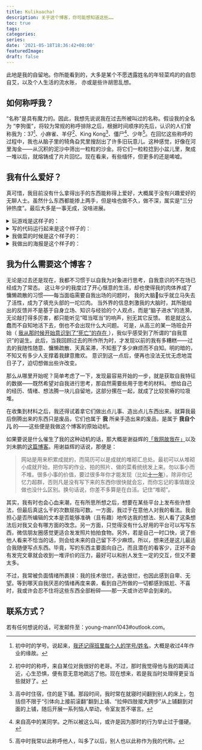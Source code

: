 ```yaml
---
title: Kulikuacha!
description: 关于这个博客，你可能想知道这些……
toc: true
tags:
categories:
series:
date: '2021-05-18T18:36:42+08:00'
featuredImage:
draft: false
---
```



此地是我的自留地。你所能看到的，大多是某个不愿透露姓名的年轻菜鸡的的自怨自艾，以及个人生活的流水账， 亦或是些许胡思乱想。


## 如何称呼我？

“名称”是具有魔力的。因此，我想先说说我在过去所被叫过的名称。假设我的全名为 “李狗蛋”，将较为常规的称呼排除之后，根据时间顺序的先后，认识的人们曾称我为：37[^1]、小麻雀、羊仔[^2]、King Kong[^3]、僵尸[^4]、少年[^5]。在回忆这些称呼的过程中，我也从脑子里的犄角旮旯里搜刮出了许多旧玩意儿。这种感觉，好像在河里淘金——从沉积的泥沙中筛出一粒粒的沙金。将它们一粒粒捻到小盆儿里，聚成一堆以后，就熔铸成了片片回忆。现在看来，有些缅怀，但更多的还是唏嘘。

## 我有什么爱好？

真可惜，我目前没有什么拿得出手的东西能称得上爱好，大概属于没有兴趣爱好的无聊人士。虽然什么东西都能掺上两手，但是啥也做不久，做不深，属实是“三分钟热度”。最后大多是一事无成，没啥进展。

<details>
    <summary>玩游戏是这样子的：</summary>
<img src="https://s2.loli.net/2022/01/02/VelIT79ZDEAsnRd.png" >
</details>

<details>
<summary>写的代码运行起来是这个样子的：</summary>
<img src=" https://s2.loli.net/2022/01/02/3fRr1mhDlGTyPZV.gif" >
</details>

<details>
<summary>我做菜的时候是这个样子的：</summary>
<img src="https://s2.loli.net/2022/01/02/zS3KjvkOYoduUWZ.gif">
</details>

<details>
<summary>我做出的海报是这个样子的：</summary>
<img src="https://s2.loli.net/2022/01/02/I29uv5lXhBLWygH.jpg" >
</details>

## 我为什么需要这个博客？
无论是过去还是现在，我都不习惯于以自我为对象进行思考，自我意识的不在场已经成为了常态。 这让年少的我度过了开心惬意的生活，却也使得我的肉体养成了慵懒疏散的习惯——每当面临需要自我出场的问题时， 我的大脑🧠似乎就立马失去了活性，成为了填充头部的一坨烂肉。 当外界的信息刺激我的大脑时，其所能给出的反馈并不是基于自身立场、知识与经验的个人观点，而是“脑子进水”的涟漪，无论敲打得多厉害，都只能听见“哐当哐当”的响声，别无其它反馈。 若是就这么蠢而不自知地活下去，倒也不会出现什么大问题。 可是，从高三的某一场班会开始（ [我从那时候开始意识到了“死亡”的存在 ](../thanatophobia/)），我似乎感受到了所谓的“自我意识”的诞生。此后，当我回顾过去的所作所为时，才发现以前的我有多糟糕——过去的我随性随意、慵懒疏散、天真呆滞，不知惹了多少麻烦而不自知。明的暗的，不知又有多少人支撑着我肆意撒欢。 意识到这一点后，便再也没法无忧无虑地混日子了，迫切想做出些许改变。

那么从哪里开始呢？简单考虑了一下，发现最容易开始的一步，就是获取自我特征的数据——既然希望对自我进行思考，那自然需要些用于思考的材料。 想给自己的经历、情绪、想法腾一块儿自留地，这部分摞在一起，就成了比较贫瘠的垃圾堆。 

在收集到材料之后，我还得试着拿它们做出点儿事、造出点儿东西出来。就算我最后倒腾出来的东西只是废品，它们也属于 **我** 所亲手造出来的废品，是属于 **我自个儿** 的——这些便是我做这个博客的原始动机。

如果要说是什么催生了我的这种动机的话，那大概是谢益辉的[「我网故我在」](https://yihui.org/cn/2019/07/inner-peace/)以及刘未鹏的[这篇博客](http://mindhacks.cn/2011/11/04/how-to-interview-a-person-for-two-years/)。用谢益辉的话说，那便是：

> 网站是用来积累成就的，而简历可以是成就的堆砌汇总处。最初可以从堆砌小成就开始，把你写的作业、拍的照片、做的菜肴统统发上来。勿以事小而不堆。很多小事的价值，要过很多年你才能发现（比如[十一年](https://d.cosx.org/d/420778)）。除非你记忆力超群，否则凡是没有写下来的东西你很快就会忘，而你忘记的事情跟没做也没什么区别。换句话说，你差不多算是在白活。记住“堆砌”。

其实，我有时也会心血来潮，在有所思所想之后，想要在某些平台上发布些许想法，但最后真这么干的次数屈指可数。一方面，我过于在意他人对我的看法。我会担心是否所编辑的文本是否能够准确（且有趣）地传达我的想法、别人看了这条想法后对我又会有哪方面的改念。另一方面，只觉得没有什么好用的平台可以写写东西，微信朋友圈感觉更适合发发照片拍拍食物。另外，若是自己一时口快，说了些他人看来不恰当的话，则会给未来的自己留下不少麻烦。所以，想来还是这儿最适合我随便写点东西。毕竟，写的东西主要面向自己，而且潜在的看客少，正好不会有发完文章就会收到一堆评价的压力，最好可以和别人发生一定的交互，但又不要太多。

不过，我常被负面情绪所裹挟：我的技术很烂，表达很烂，也因此感到自卑、无望。等到哪天自我厌恶的情绪再度来袭，看到自己所做的一切都感到尴尬、不喜时，我或许会忍不住将这些东西全部粉碎——那一天或许迟早会到来的。

## 联系方式？
若有任何想说的话，可发邮件至：young-mann1043#outlook.com。



[^1]:  初中时的学号。说起来，[我还记得班里每个人的学号/姓名](../初中的一些人与事/)，大概是收过4年作业的缘故。

[^2]: 初中时的称呼，来自某位对我很好的老哥。不过，那时我觉得他与我的距离过近，心生恐惧，便有意无意地疏远了他。现在想来，若是我当时处理得更妥当些就好了。
[^3]: 高中时住宿，住的是下铺。那段时间，我时常在就寝时间翻到别人的床上，包括但不限于“引体向上接前滚翻”翻到上铺、“拉伸四肢接大跨步”从上铺翻到对面的上铺，随后开展一系列恼人举动，令室友苦不堪言。
[^4]: 来自高中的某同学。之所以被这么叫，或许是因为那时的行为举止过于僵硬。
[^5]: 高中时我常以此称呼他人，叫多了以后，别人也以此称作为我的代称。
